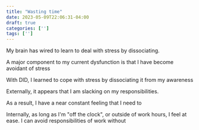 ```yaml
---
title: "Wasting time"
date: 2023-05-09T22:06:31-04:00
draft: true
categories: ['']
tags: ['']
---
```


My brain has wired to learn to deal with stress by dissociating.

A major component to my current dysfunction is that I have become avoidant of stress

With DID, I learned to cope with stress by dissociating it from my awareness

Externally, it appears that I am slacking on my responsibilities. 

As a result, I have a near constant feeling that I need to

Internally, as long as I'm "off the clock", or outside of work hours, I feel at ease. I can avoid responsibilities of work without 
